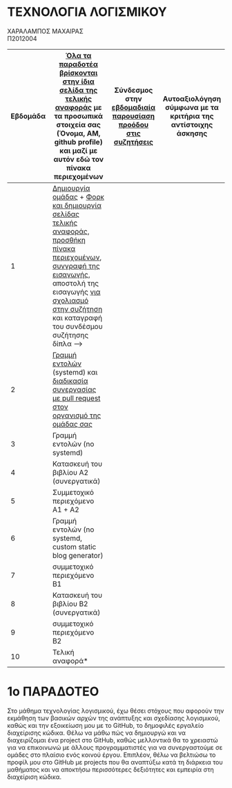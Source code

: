 # ΤΕΧΝΟΛΟΓΙΑ ΛΟΓΙΣΜΙΚΟΥ
ΧΑΡΑΛΑΜΠΟΣ ΜΑΧΑΙΡΑΣ  <br />
Π2012004

| Εβδομάδα | [Όλα τα παραδοτέα βρίσκονται στην ίδια σελίδα της τελικής αναφοράς](https://epidrome.github.io/teaching/deliverables/) με τα προσωπικά στοιχεία σας (Όνομα, ΑΜ, github profile) και μαζί με αυτόν εδώ τον πίνακα περιεχομένων | Σύνδεσμος στην [εβδομαδιαία παρουσίαση προόδου στις συζητήσεις](https://github.com/courses-ionio/help/discussions/categories/show-and-tell) | Αυτοαξιολόγηση σύμφωνα με τα κριτήρια της αντίστοιχης άσκησης |
| --- | --- | --- | --- |
| 1 | [Δημιουργία ομάδας](https://epidrome.github.io/teaching/team/) + [Φορκ και δημιουργία σελίδας τελικής αναφοράς](https://epidrome.github.io/teaching/guide/), [προσθήκη πίνακα περιεχομένων](https://raw.githubusercontent.com/courses-ionio/sw/master/README.md), [συγγραφή της εισαγωγής](https://epidrome.github.io/teaching/intro/), αποστολή της εισαγωγής [για σχολιασμό στην συζήτηση](https://github.com/courses-ionio/sw/discussions/categories/show-and-tell) και καταγραφή του συνδέσμου συζήτησης δίπλα --> | | |
| 2 | [Γραμμή εντολών](https://epidrome.github.io/teaching/cli) (systemd) και [διαδικασία συνεργασίας με pull request στον οργανισμό της ομάδας σας](https://epidrome.github.io/teaching/team) | | |
| 3 | Γραμμή εντολών (no systemd) | | |
| 4 | Κατασκευή του βιβλίου Α2 (συνεργατικά) | | |
| 5 | Συμμετοχικό περιεχόμενο A1 + A2 | | |
| 6 | Γραμμή εντολών (no systemd, custom static blog generator) | | |
| 7 | συμμετοχικό περιεχόμενο B1 | | |
| 8 | Κατασκευή του βιβλίου Β2 (συνεργατικά) | | |
| 9 | συμμετοχικό περιεχόμενο B2 | | |
| 10 | Τελική αναφορά* | | |

# 1ο ΠΑΡΑΔΟΤΕΟ
Στο μάθημα τεχνολογίας λογισμικού, έχω θέσει στόχους που αφορούν την εκμάθηση των βασικών αρχών της ανάπτυξης και σχεδίασης λογισμικού, καθώς και την εξοικείωση μου με το GitHub, το δημοφιλές εργαλείο διαχείρισης κώδικα. Θέλω να μάθω πώς να δημιουργώ και να διαχειρίζομαι ένα project στο GitHub, καθώς μελλοντικά θα το χρειαστώ για να επικοινωνώ με άλλους προγραμματιστές για να συνεργαστούμε σε ομάδες στο πλαίσιο ενός κοινού έργου. Επιπλέον, θέλω να βελτιώσω το προφίλ μου στο GitHub με projects που θα αναπτύξω κατά τη διάρκεια του μαθήματος και να αποκτήσω περισσότερες δεξιότητες και εμπειρία στη διαχείριση κώδικα.






